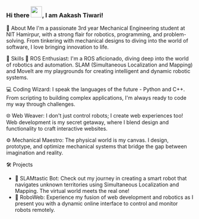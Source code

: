 ### Hi there <img src="https://raw.githubusercontent.com/MartinHeinz/MartinHeinz/master/wave.gif" width="30px">, I am Aakash Tiwari!

🚀 About Me
I'm a passionate 3rd year Mechanical Engineering student at NIT Hamirpur, with a strong flair for robotics, programming, and problem-solving. From tinkering with mechanical designs to diving into the world of software, I love bringing innovation to life.

🔧 Skills
🤖 ROS Enthusiast: I'm a ROS aficionado, diving deep into the world of robotics and automation. SLAM (Simultaneous Localization and Mapping) and MoveIt are my playgrounds for creating intelligent and dynamic robotic systems.

💻 Coding Wizard: I speak the languages of the future - Python and C++. From scripting to building complex applications, I'm always ready to code my way through challenges.

🌐 Web Weaver: I don't just control robots; I create web experiences too! Web development is my secret getaway, where I blend design and functionality to craft interactive websites.

⚙️ Mechanical Maestro: The physical world is my canvas. I design, prototype, and optimize mechanical systems that bridge the gap between imagination and reality.

🛠️ Projects
- 🤖 SLAMtastic Bot: Check out my journey in creating a smart robot that navigates unknown territories using Simultaneous Localization and Mapping. The virtual world meets the real one!
- 🚀 RoboWeb: Experience my fusion of web development and robotics as I present you with a dynamic online interface to control and monitor robots remotely.


<!--
**Aakash872/Aakash872** is a ✨ _special_ ✨ repository because its `README.md` (this file) appears on your GitHub profile.

Here are some ideas to get you started:

- 🔭 I’m currently working on SLAM.
- 🌱 I’m currently learning ROS, Python, OpenCv, C++ Adv, MATLAB.
- 👯 I’m looking to collaborate on Medex website, Roboweek 21' website, cozmoclenzh RobosocNITH team.
- 🤔 I’m looking for help with ROS.
- 💬 Ask me about Robotics
- 📫 How to reach me: https://www.linkedin.com/in/aakash07122003/
- ⚡ Fun fact: Man with no goal.
-->
